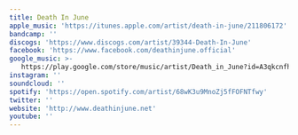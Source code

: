 ```yaml
---
title: Death In June
apple_music: 'https://itunes.apple.com/artist/death-in-june/211806172'
bandcamp: ''
discogs: 'https://www.discogs.com/artist/39344-Death-In-June'
facebook: 'https://www.facebook.com/deathinjune.official'
google_music: >-
   https://play.google.com/store/music/artist/Death_in_June?id=A3qkcnfhdu5lptwxqi2kwwjwure
instagram: ''
soundcloud: ''
spotify: 'https://open.spotify.com/artist/68wK3u9MnoZj5fFOFNTfwy'
twitter: ''
website: 'http://www.deathinjune.net'
youtube: ''
---
```

